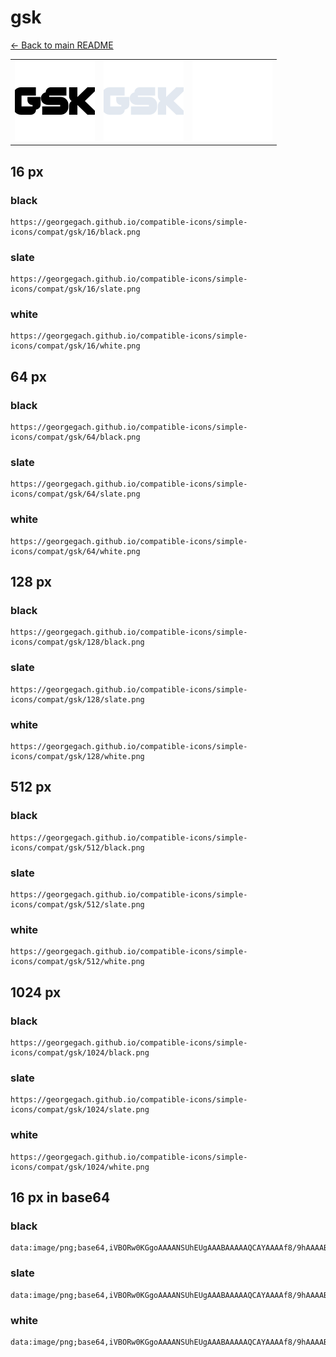# gsk

[← Back to main README](../../README.md)

<table><tr>
  <td><img src="./128/black.png" width="128" alt="gsk black icon" /></td>
  <td><img src="./128/slate.png" width="128" alt="gsk slate icon" /></td>
  <td><img src="./128/white.png" width="128" alt="gsk white icon" /></td>
</tr></table>

## 16 px

### black
```
https://georgegach.github.io/compatible-icons/simple-icons/compat/gsk/16/black.png
```

### slate
```
https://georgegach.github.io/compatible-icons/simple-icons/compat/gsk/16/slate.png
```

### white
```
https://georgegach.github.io/compatible-icons/simple-icons/compat/gsk/16/white.png
```

## 64 px

### black
```
https://georgegach.github.io/compatible-icons/simple-icons/compat/gsk/64/black.png
```

### slate
```
https://georgegach.github.io/compatible-icons/simple-icons/compat/gsk/64/slate.png
```

### white
```
https://georgegach.github.io/compatible-icons/simple-icons/compat/gsk/64/white.png
```

## 128 px

### black
```
https://georgegach.github.io/compatible-icons/simple-icons/compat/gsk/128/black.png
```

### slate
```
https://georgegach.github.io/compatible-icons/simple-icons/compat/gsk/128/slate.png
```

### white
```
https://georgegach.github.io/compatible-icons/simple-icons/compat/gsk/128/white.png
```

## 512 px

### black
```
https://georgegach.github.io/compatible-icons/simple-icons/compat/gsk/512/black.png
```

### slate
```
https://georgegach.github.io/compatible-icons/simple-icons/compat/gsk/512/slate.png
```

### white
```
https://georgegach.github.io/compatible-icons/simple-icons/compat/gsk/512/white.png
```

## 1024 px

### black
```
https://georgegach.github.io/compatible-icons/simple-icons/compat/gsk/1024/black.png
```

### slate
```
https://georgegach.github.io/compatible-icons/simple-icons/compat/gsk/1024/slate.png
```

### white
```
https://georgegach.github.io/compatible-icons/simple-icons/compat/gsk/1024/white.png
```

## 16 px in base64

### black
```
data:image/png;base64,iVBORw0KGgoAAAANSUhEUgAAABAAAAAQCAYAAAAf8/9hAAAABmJLR0QA/wD/AP+gvaeTAAAAzElEQVQ4je3PvUqCARTG8V/1ghpBGC59LCEvidDQIN1Du0NL0GjgIHQNDdHg2NYYtLiIOHYBhoNX0CRBuKoQ5nKG10Zp9A9nec45z3kOG/6FZwyiPpCG3sjoQ9Sj30AeHQwT3OALCxSwiys8YBJmBRyhjFrsnON1KxbrOMQdfpELo+8wmMblHvZCe0FzO/PKe0Q7xiPGmd4p2mG+QoI5niLJPvo4Qwk/mbmDeOUNFdwiv4MTFDHDCNdhkEb0GT5xj0t00cIFqn8TbViDJUwiJ0xNJTkJAAAAAElFTkSuQmCC
```

### slate
```
data:image/png;base64,iVBORw0KGgoAAAANSUhEUgAAABAAAAAQCAYAAAAf8/9hAAAABmJLR0QA/wD/AP+gvaeTAAABHElEQVQ4je2RvyrFcRyGn/f7O+IndSL5G5GBxcYNGO3KICXTUXZXYJDBaFBsygVIWWS12GXgDJzinCMD6vw+r0FKVjaeC3jreV7458fo5r6+K6UZAAIp0+JIX/nqtvZcgWIVwCbDbJLYiIg9Xrv3s7x5aDRWEmkZqwYO5Fx2Z/WuPm+KTUwdQDi3GMKakDSb8qdloWnBoaq1ZgALRSsGU5atCWzcDu4EHj4G9JJlVFoFx0AXGGB/dKB7PX26pKztDNxhPJzEFtLdF9XxVmgHyd8blCJ4k7QNRYDK4BPQpCJ6LbUALEpy9FjKgSOjqQQr1ftmRwIOkB8RDYjzkf7yks1toAdEA9FwcOnkiuEacREv5Tnj04CZX7/1L/IOj0R2RbBtua4AAAAASUVORK5CYII=
```

### white
```
data:image/png;base64,iVBORw0KGgoAAAANSUhEUgAAABAAAAAQCAYAAAAf8/9hAAAABmJLR0QA/wD/AP+gvaeTAAAA1ElEQVQ4je3PvyvEcRzH8cf3unJ3KSULJkksNv4Bo/02KeOp+zcMMhhtbMpik7LIis4/YLFI4UYp3cvyGb6MrPes9/J6vX+9GPN/khwluSt1n2Sp6L2aPkjSLX4vSSvJeZJBE9t4wQhtdJJsYg/v5U4bc1jEeplZxWmVZIQuZrGLYAIdvJYFH+jhApNFO66qqt+opblGC/PYx3PNW8BhWf6DJj5xUCJM4RLLmMFXrW+6RDnDCnaStBo4wRuGuMEWnsr7w1IPJcIjbrGBK6z9/mjMH/gG3Vlg2PVfg7MAAAAASUVORK5CYII=
```

